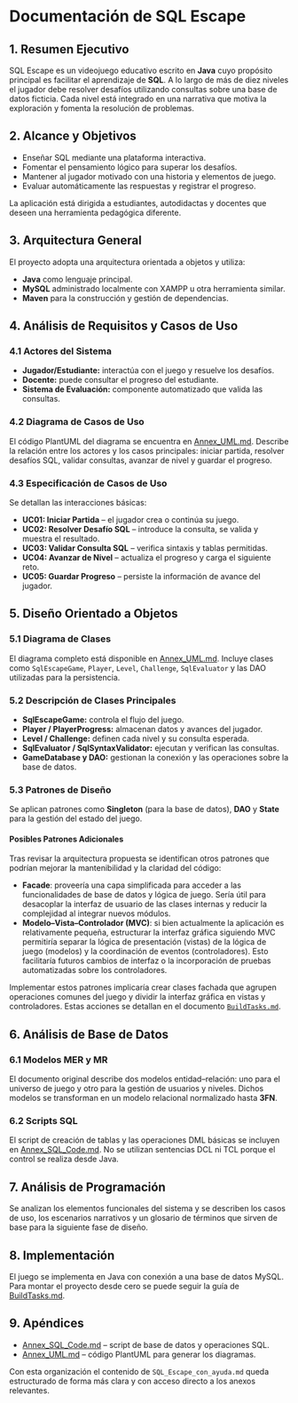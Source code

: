 # Documentación de SQL Escape

## 1. Resumen Ejecutivo
SQL Escape es un videojuego educativo escrito en **Java** cuyo propósito principal es facilitar el aprendizaje de **SQL**. A lo largo de más de diez niveles el jugador debe resolver desafíos utilizando consultas sobre una base de datos ficticia. Cada nivel está integrado en una narrativa que motiva la exploración y fomenta la resolución de problemas.

## 2. Alcance y Objetivos
- Enseñar SQL mediante una plataforma interactiva.
- Fomentar el pensamiento lógico para superar los desafíos.
- Mantener al jugador motivado con una historia y elementos de juego.
- Evaluar automáticamente las respuestas y registrar el progreso.

La aplicación está dirigida a estudiantes, autodidactas y docentes que deseen una herramienta pedagógica diferente.

## 3. Arquitectura General
El proyecto adopta una arquitectura orientada a objetos y utiliza:
- **Java** como lenguaje principal.
- **MySQL** administrado localmente con XAMPP u otra herramienta similar.
- **Maven** para la construcción y gestión de dependencias.

## 4. Análisis de Requisitos y Casos de Uso
### 4.1 Actores del Sistema
- **Jugador/Estudiante:** interactúa con el juego y resuelve los desafíos.
- **Docente:** puede consultar el progreso del estudiante.
- **Sistema de Evaluación:** componente automatizado que valida las consultas.

### 4.2 Diagrama de Casos de Uso
El código PlantUML del diagrama se encuentra en [Annex_UML.md](Annex_UML.md). Describe la relación entre los actores y los casos principales: iniciar partida, resolver desafíos SQL, validar consultas, avanzar de nivel y guardar el progreso.

### 4.3 Especificación de Casos de Uso
Se detallan las interacciones básicas:
- **UC01: Iniciar Partida** – el jugador crea o continúa su juego.
- **UC02: Resolver Desafío SQL** – introduce la consulta, se valida y muestra el resultado.
- **UC03: Validar Consulta SQL** – verifica sintaxis y tablas permitidas.
- **UC04: Avanzar de Nivel** – actualiza el progreso y carga el siguiente reto.
- **UC05: Guardar Progreso** – persiste la información de avance del jugador.

## 5. Diseño Orientado a Objetos
### 5.1 Diagrama de Clases
El diagrama completo está disponible en [Annex_UML.md](Annex_UML.md). Incluye clases como `SqlEscapeGame`, `Player`, `Level`, `Challenge`, `SqlEvaluator` y las DAO utilizadas para la persistencia.

### 5.2 Descripción de Clases Principales
- **SqlEscapeGame:** controla el flujo del juego.
- **Player / PlayerProgress:** almacenan datos y avances del jugador.
- **Level / Challenge:** definen cada nivel y su consulta esperada.
- **SqlEvaluator / SqlSyntaxValidator:** ejecutan y verifican las consultas.
- **GameDatabase y DAO:** gestionan la conexión y las operaciones sobre la base de datos.

### 5.3 Patrones de Diseño
Se aplican patrones como **Singleton** (para la base de datos), **DAO** y **State** para la gestión del estado del juego.

#### Posibles Patrones Adicionales
Tras revisar la arquitectura propuesta se identifican otros patrones que
podrían mejorar la mantenibilidad y la claridad del código:

- **Facade**: proveería una capa simplificada para acceder a las
  funcionalidades de base de datos y lógica de juego. Sería útil para
  desacoplar la interfaz de usuario de las clases internas y reducir la
  complejidad al integrar nuevos módulos.
- **Modelo–Vista–Controlador (MVC)**: si bien actualmente la aplicación es
  relativamente pequeña, estructurar la interfaz gráfica siguiendo MVC
  permitiría separar la lógica de presentación (vistas) de la lógica de
  juego (modelos) y la coordinación de eventos (controladores). Esto
  facilitaría futuros cambios de interfaz o la incorporación de pruebas
  automatizadas sobre los controladores.

Implementar estos patrones implicaría crear clases fachada que agrupen
operaciones comunes del juego y dividir la interfaz gráfica en vistas y
controladores. Estas acciones se detallan en el documento
[`BuildTasks.md`](BuildTasks.md).

## 6. Análisis de Base de Datos
### 6.1 Modelos MER y MR
El documento original describe dos modelos entidad–relación: uno para el universo de juego y otro para la gestión de usuarios y niveles. Dichos modelos se transforman en un modelo relacional normalizado hasta **3FN**.

### 6.2 Scripts SQL
El script de creación de tablas y las operaciones DML básicas se incluyen en [Annex_SQL_Code.md](Annex_SQL_Code.md). No se utilizan sentencias DCL ni TCL porque el control se realiza desde Java.

## 7. Análisis de Programación
Se analizan los elementos funcionales del sistema y se describen los casos de uso, los escenarios narrativos y un glosario de términos que sirven de base para la siguiente fase de diseño.

## 8. Implementación
El juego se implementa en Java con conexión a una base de datos MySQL. Para montar el proyecto desde cero se puede seguir la guía de [BuildTasks.md](BuildTasks.md).

## 9. Apéndices
- [Annex_SQL_Code.md](Annex_SQL_Code.md) – script de base de datos y operaciones SQL.
- [Annex_UML.md](Annex_UML.md) – código PlantUML para generar los diagramas.

Con esta organización el contenido de `SQL_Escape_con_ayuda.md` queda estructurado de forma más clara y con acceso directo a los anexos relevantes.
